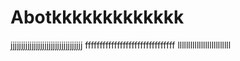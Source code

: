 # Abotkkkkkkkkkkkkk
jjjjjjjjjjjjjjjjjjjjjjjjjjjjjjjjjj
fffffffffffffffffffffffffffffff
lllllllllllllllllllllllll
